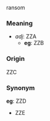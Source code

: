 ransom
### Meaning
+ _adj_: ZZA
    + __eg__: ZZB

### Origin

ZZC

### Synonym

__eg__: ZZD

+ ZZE


